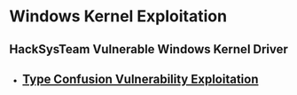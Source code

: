 # Windows Kernel Exploitation #
## HackSysTeam Vulnerable Windows Kernel Driver ##
- ## [Type Confusion Vulnerability Exploitation ](https://hackingportal.github.io/Type_Confusion/type_confusion.md) ##
